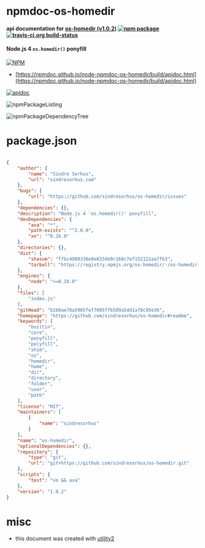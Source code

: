 # npmdoc-os-homedir

#### api documentation for  [os-homedir (v1.0.2)](https://github.com/sindresorhus/os-homedir#readme)  [![npm package](https://img.shields.io/npm/v/npmdoc-os-homedir.svg?style=flat-square)](https://www.npmjs.org/package/npmdoc-os-homedir) [![travis-ci.org build-status](https://api.travis-ci.org/npmdoc/node-npmdoc-os-homedir.svg)](https://travis-ci.org/npmdoc/node-npmdoc-os-homedir)

#### Node.js 4 `os.homedir()` ponyfill

[![NPM](https://nodei.co/npm/os-homedir.png?downloads=true&downloadRank=true&stars=true)](https://www.npmjs.com/package/os-homedir)

- [https://npmdoc.github.io/node-npmdoc-os-homedir/build/apidoc.html](https://npmdoc.github.io/node-npmdoc-os-homedir/build/apidoc.html)

[![apidoc](https://npmdoc.github.io/node-npmdoc-os-homedir/build/screenCapture.buildCi.browser.%252Ftmp%252Fbuild%252Fapidoc.html.png)](https://npmdoc.github.io/node-npmdoc-os-homedir/build/apidoc.html)

![npmPackageListing](https://npmdoc.github.io/node-npmdoc-os-homedir/build/screenCapture.npmPackageListing.svg)

![npmPackageDependencyTree](https://npmdoc.github.io/node-npmdoc-os-homedir/build/screenCapture.npmPackageDependencyTree.svg)



# package.json

```json

{
    "author": {
        "name": "Sindre Sorhus",
        "url": "sindresorhus.com"
    },
    "bugs": {
        "url": "https://github.com/sindresorhus/os-homedir/issues"
    },
    "dependencies": {},
    "description": "Node.js 4 'os.homedir()' ponyfill",
    "devDependencies": {
        "ava": "*",
        "path-exists": "^2.0.0",
        "xo": "^0.16.0"
    },
    "directories": {},
    "dist": {
        "shasum": "ffbc4988336e0e833de0c168c7ef152121aa7fb3",
        "tarball": "https://registry.npmjs.org/os-homedir/-/os-homedir-1.0.2.tgz"
    },
    "engines": {
        "node": ">=0.10.0"
    },
    "files": [
        "index.js"
    ],
    "gitHead": "b1b0ae70a5965fef7005ff6509a5dd1a78c95e36",
    "homepage": "https://github.com/sindresorhus/os-homedir#readme",
    "keywords": [
        "builtin",
        "core",
        "ponyfill",
        "polyfill",
        "shim",
        "os",
        "homedir",
        "home",
        "dir",
        "directory",
        "folder",
        "user",
        "path"
    ],
    "license": "MIT",
    "maintainers": [
        {
            "name": "sindresorhus"
        }
    ],
    "name": "os-homedir",
    "optionalDependencies": {},
    "repository": {
        "type": "git",
        "url": "git+https://github.com/sindresorhus/os-homedir.git"
    },
    "scripts": {
        "test": "xo && ava"
    },
    "version": "1.0.2"
}
```



# misc
- this document was created with [utility2](https://github.com/kaizhu256/node-utility2)
